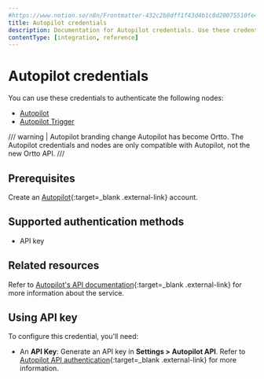 ```yaml
---
#https://www.notion.so/n8n/Frontmatter-432c2b8dff1f43d4b1c8d20075510fe4
title: Autopilot credentials
description: Documentation for Autopilot credentials. Use these credentials to authenticate Autopilot in n8n, a workflow automation platform.
contentType: [integration, reference]
---
```


# Autopilot credentials

You can use these credentials to authenticate the following nodes:

- [Autopilot](/integrations/builtin/app-nodes/n8n-nodes-base.autopilot/)
- [Autopilot Trigger](/integrations/builtin/trigger-nodes/n8n-nodes-base.autopilottrigger/)

/// warning | Autopilot branding change
Autopilot has become Ortto. The Autopilot credentials and nodes are only compatible with Autopilot, not the new Ortto API.
///

## Prerequisites

Create an [Autopilot](https://app.autopilothq.com){:target=_blank .external-link} account.

## Supported authentication methods

- API key

## Related resources

Refer to [Autopilot's API documentation](https://autopilot.docs.apiary.io/#){:target=_blank .external-link} for more information about the service.

## Using API key

To configure this credential, you'll need:

- An **API Key**: Generate an API key in **Settings > Autopilot API**. Refer to [Autopilot API authentication](https://autopilot.docs.apiary.io/#reference/authentication){:target=_blank .external-link} for more information.

